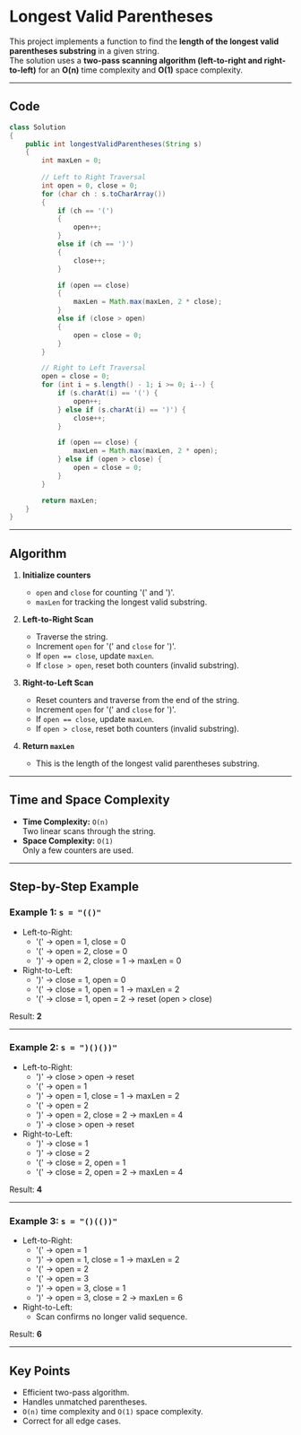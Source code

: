 # Longest Valid Parentheses

This project implements a function to find the **length of the longest valid parentheses substring** in a given string.  
The solution uses a **two-pass scanning algorithm (left-to-right and right-to-left)** for an **O(n)** time complexity and **O(1)** space complexity.

---

## Code

```java
class Solution 
{
    public int longestValidParentheses(String s)  
    {
        int maxLen = 0;
        
        // Left to Right Traversal
        int open = 0, close = 0;
        for (char ch : s.toCharArray()) 
        {
            if (ch == '(') 
            {
                open++;
            } 
            else if (ch == ')') 
            {
                close++;
            }

            if (open == close) 
            {
                maxLen = Math.max(maxLen, 2 * close);
            } 
            else if (close > open) 
            {
                open = close = 0;
            }
        }

        // Right to Left Traversal
        open = close = 0;
        for (int i = s.length() - 1; i >= 0; i--) {
            if (s.charAt(i) == '(') {
                open++;
            } else if (s.charAt(i) == ')') {
                close++;
            }

            if (open == close) {
                maxLen = Math.max(maxLen, 2 * open);
            } else if (open > close) {
                open = close = 0;
            }
        }

        return maxLen;
    }
}
```

---

## Algorithm

1. **Initialize counters**  
   - `open` and `close` for counting '(' and ')'.
   - `maxLen` for tracking the longest valid substring.

2. **Left-to-Right Scan**
   - Traverse the string.
   - Increment `open` for '(' and `close` for ')'.
   - If `open == close`, update `maxLen`.
   - If `close > open`, reset both counters (invalid substring).

3. **Right-to-Left Scan**
   - Reset counters and traverse from the end of the string.
   - Increment `open` for '(' and `close` for ')'.
   - If `open == close`, update `maxLen`.
   - If `open > close`, reset both counters (invalid substring).

4. **Return `maxLen`**
   - This is the length of the longest valid parentheses substring.

---

## Time and Space Complexity

- **Time Complexity:** `O(n)`  
  Two linear scans through the string.
- **Space Complexity:** `O(1)`  
  Only a few counters are used.

---

## Step-by-Step Example

### Example 1: `s = "(()"`
- Left-to-Right:
  - '(' → open = 1, close = 0
  - '(' → open = 2, close = 0
  - ')' → open = 2, close = 1 → maxLen = 0
- Right-to-Left:
  - ')' → close = 1, open = 0
  - '(' → close = 1, open = 1 → maxLen = 2
  - '(' → close = 1, open = 2 → reset (open > close)

Result: **2**

---

### Example 2: `s = ")()())"`
- Left-to-Right:
  - ')' → close > open → reset
  - '(' → open = 1
  - ')' → open = 1, close = 1 → maxLen = 2
  - '(' → open = 2
  - ')' → open = 2, close = 2 → maxLen = 4
  - ')' → close > open → reset
- Right-to-Left:
  - ')' → close = 1
  - ')' → close = 2
  - '(' → close = 2, open = 1
  - '(' → close = 2, open = 2 → maxLen = 4

Result: **4**

---

### Example 3: `s = "()(())"`
- Left-to-Right:
  - '(' → open = 1
  - ')' → open = 1, close = 1 → maxLen = 2
  - '(' → open = 2
  - '(' → open = 3
  - ')' → open = 3, close = 1
  - ')' → open = 3, close = 2 → maxLen = 6
- Right-to-Left:
  - Scan confirms no longer valid sequence.

Result: **6**

---

## Key Points
- Efficient two-pass algorithm.
- Handles unmatched parentheses.
- `O(n)` time complexity and `O(1)` space complexity.
- Correct for all edge cases.
